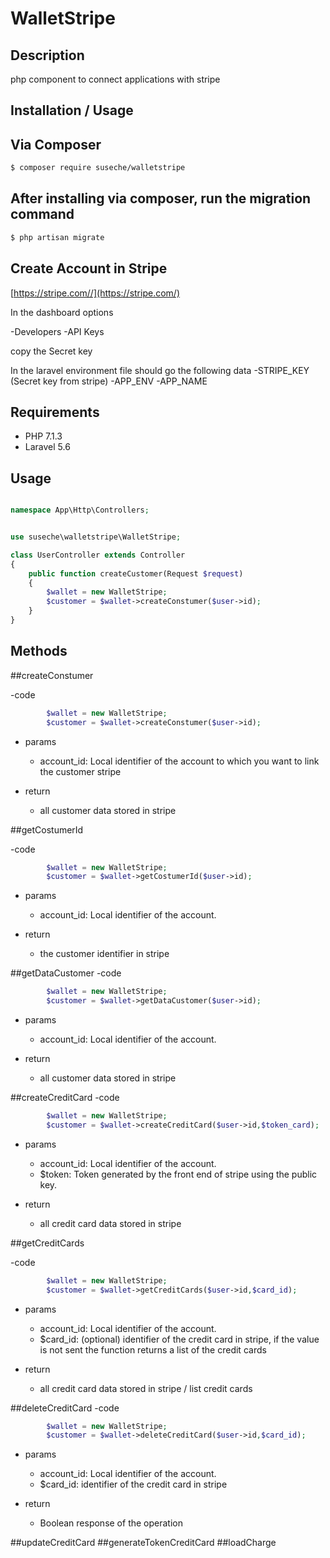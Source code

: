 # WalletStripe

Description
--------------------

php component to connect applications with stripe


Installation / Usage
--------------------


## Via Composer

``` bash
$ composer require suseche/walletstripe
```
## After installing via composer, run the migration command


``` bash
$ php artisan migrate 
```
## Create Account in Stripe 

[https://stripe.com//](https://stripe.com/)

In the dashboard options

-Developers
 -API Keys

copy the Secret key

In the laravel environment file should go the following data
	-STRIPE_KEY (Secret key from stripe)
	-APP_ENV
	-APP_NAME


Requirements
------------

- PHP 7.1.3
- Laravel 5.6



Usage
---------


``` php

namespace App\Http\Controllers;


use suseche\walletstripe\WalletStripe;

class UserController extends Controller
{
    public function createCustomer(Request $request)
    {
    	$wallet = new WalletStripe;
    	$customer = $wallet->createConstumer($user->id);
    }
}

```


Methods
---------

##createConstumer

-code 


``` php
		$wallet = new WalletStripe;
    	$customer = $wallet->createConstumer($user->id);
```

- params


	- account_id: Local identifier of the account to which you want to link the customer stripe

- return 

	- all customer data stored in stripe

##getCostumerId

-code 
	

``` php
		$wallet = new WalletStripe;
    	$customer = $wallet->getCostumerId($user->id);
```

- params
	

	- account_id: Local identifier of the account.

- return 
	
	- the customer identifier in stripe


##getDataCustomer
-code 
	

``` php
		$wallet = new WalletStripe;
    	$customer = $wallet->getDataCustomer($user->id);
```

- params
	

	- account_id: Local identifier of the account.

- return 
	
	- all customer data stored in stripe


##createCreditCard
-code 
	

``` php
		$wallet = new WalletStripe;
    	$customer = $wallet->createCreditCard($user->id,$token_card);
```

- params
	

	- account_id: Local identifier of the account.
	- $token: Token generated by the front end of stripe using the public key.

- return 
	
	- all credit card data stored in stripe

##getCreditCards

-code 
	

``` php
		$wallet = new WalletStripe;
    	$customer = $wallet->getCreditCards($user->id,$card_id);
```

- params
	

	- account_id: Local identifier of the account.
	- $card_id: (optional) identifier of the credit card in stripe, if the value is not sent the function returns a list of the credit cards

- return 
	
	- all credit card data stored in stripe / list credit cards

##deleteCreditCard
-code 
	

``` php
		$wallet = new WalletStripe;
    	$customer = $wallet->deleteCreditCard($user->id,$card_id);
```

- params
	

	- account_id: Local identifier of the account.
	- $card_id: identifier of the credit card in stripe

- return 
	
	- Boolean response of the operation

	
##updateCreditCard
##generateTokenCreditCard
##loadCharge



